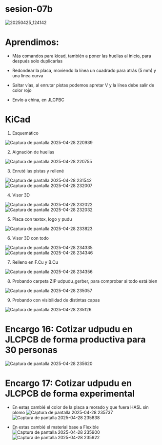 # sesion-07b

![20250425_124142](https://github.com/user-attachments/assets/c4ba5843-a153-4c02-935d-726ea694ca2f)

# Aprendimos:
  - Más comandos para kicad, también a poner las huellas al inicio, para después solo duplicarlas
    
  - Redondear la placa, moviendo la línea un cuadrado para atrás (5 mm) y una línea curva
    
  - Saltar vías, al enrutar pistas podemos apretar V y la línea debe salir de color rojo
    
  - Envío a china, en JLCPBC

# KiCad

1. Esquemático

![Captura de pantalla 2025-04-28 220939](https://github.com/user-attachments/assets/340581e8-7bf5-49b7-b81f-82e8d7ef8849)

2. Aignación de huellas

![Captura de pantalla 2025-04-28 220755](https://github.com/user-attachments/assets/05949763-2d47-4cdc-bdac-1e54944332c4)

3. Enruté las pistas y rellené

![Captura de pantalla 2025-04-28 231542](https://github.com/user-attachments/assets/9b83714e-fb3d-424b-9020-b472f572509d)
![Captura de pantalla 2025-04-28 232007](https://github.com/user-attachments/assets/d65fe141-3a92-4da6-940b-bf4e5937e0bf)

4. Visor 3D

![Captura de pantalla 2025-04-28 232022](https://github.com/user-attachments/assets/b3ad6c6c-bbb2-4751-a66d-04b0cd46a215)
![Captura de pantalla 2025-04-28 232032](https://github.com/user-attachments/assets/8f5ccb03-f050-4435-8fbb-fb2be634776f)

5. Placa con textox, logo y pudu

![Captura de pantalla 2025-04-28 233823](https://github.com/user-attachments/assets/5d490ff5-8a58-4340-a571-6df41108a8e8)

6. Visor 3D con todo

![Captura de pantalla 2025-04-28 234335](https://github.com/user-attachments/assets/614465f9-071a-4c6d-a62d-971f73e2e636)
![Captura de pantalla 2025-04-28 234346](https://github.com/user-attachments/assets/2d196c23-5bd1-4544-af46-eb6e51c7a80a)

7. Relleno en F.Cu y B.Cu

![Captura de pantalla 2025-04-28 234356](https://github.com/user-attachments/assets/b7fd4c3f-811d-4ccb-9dcf-cb8c8faa430c)

8. Probando carpeta ZIP udpudu_gerber, para comprobar si todo está bien

![Captura de pantalla 2025-04-28 235057](https://github.com/user-attachments/assets/1184a738-276a-443d-b3f7-ef5089497510)

9. Probando con visibilidad de distintas capas

![Captura de pantalla 2025-04-28 235126](https://github.com/user-attachments/assets/bf906418-a7f5-4000-a994-a9f88a025b4f)

# Encargo 16: Cotizar udpudu en JLCPCB de forma productiva para 30 personas

![Captura de pantalla 2025-04-28 235620](https://github.com/user-attachments/assets/6e8077ee-4ac3-4e50-ba7e-7d4263b6e418)

# Encargo 17: Cotizar udpudu en JLCPCB de forma experimental

 - En estas cambié el color de la placa a morado y que fuera HASL sin plomo
![Captura de pantalla 2025-04-28 235737](https://github.com/user-attachments/assets/1bf069ec-1c8d-4850-aad6-4ed854608490)
![Captura de pantalla 2025-04-28 235838](https://github.com/user-attachments/assets/8c26de97-b954-4724-93ec-ab301e635ef4)

- En estas cambié el material base a Flexible
![Captura de pantalla 2025-04-28 235900](https://github.com/user-attachments/assets/b5ad6511-6914-4f6d-bf0a-e0f9c79d4eb2)
![Captura de pantalla 2025-04-28 235922](https://github.com/user-attachments/assets/406abab8-184f-4947-9a08-79261c911666)

